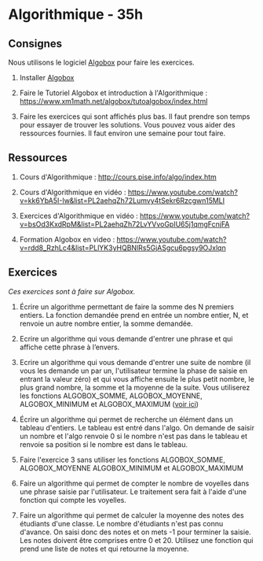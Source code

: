 # Algorithmique - 35h

## Consignes
Nous utilisons le logiciel [Algobox](https://www.xm1math.net/algobox/) pour faire les exercices.

1. Installer [Algobox](https://www.xm1math.net/algobox/)

2. Faire le Tutoriel Algobox et introduction à l'Algorithmique : https://www.xm1math.net/algobox/tutoalgobox/index.html

3. Faire les exercices qui sont affichés plus bas. Il faut prendre son temps pour essayer de trouver les solutions. Vous pouvez vous aider des ressources fournies. Il faut environ une semaine pour tout faire.

## Ressources

1. Cours d'Algorithmique : http://cours.pise.info/algo/index.htm

2. Cours d'Algorithmique en vidéo : https://www.youtube.com/watch?v=kk6YbA5I-Iw&list=PL2aehqZh72Lumvy4tSekr6Rzcgwn15MLI

3. Exercices d'Algorithmique en vidéo : https://www.youtube.com/watch?v=bsOd3KxdRpM&list=PL2aehqZh72LvYVvoGpIU65j1qmgFcnjFA

4. Formation Algobox en video : https://www.youtube.com/watch?v=rdd8_RzhLc4&list=PLlYK3yHQBNlRs5GjASgcu6pgsy9OJxlqn

## Exercices
_Ces exercices sont à faire sur Algobox._

1. Écrire un algorithme permettant de faire la somme des N premiers entiers. La fonction demandée prend en entrée un nombre entier, N, et renvoie un autre nombre entier, la somme demandée.

2. Ecrire un algorithme qui vous demande d'entrer une phrase et qui affiche cette phrase à l’envers.

3. Ecrire un algorithme qui vous demande d'entrer une suite de nombre (il vous les demande un par un, l'utilisateur termine la phase de saisie en entrant la valeur zéro) et qui vous affiche ensuite le plus petit nombre, le plus grand nombre, la somme et la moyenne de la suite. Vous utiliserez les fonctions ALGOBOX_SOMME, ALGOBOX_MOYENNE, ALGOBOX_MINIMUM et ALGOBOX_MAXIMUM ([voir ici](https://www.xm1math.net/algobox/doc.html#SECTION31))

4. Écrire un algorithme qui permet de recherche un élément dans un tableau d'entiers. Le tableau est entré dans l'algo. On demande de saisir un nombre et l'algo renvoie 0 si le nombre n'est pas dans le tableau et renvoie sa position si le nombre est dans le tableau.

5. Faire l'exercice 3 sans utiliser les fonctions ALGOBOX_SOMME, ALGOBOX_MOYENNE ALGOBOX_MINIMUM et ALGOBOX_MAXIMUM

6. Faire un algorithme qui permet de compter le nombre de voyelles dans une phrase saisie par l'utilisateur. Le traitement sera fait à l'aide d'une fonction qui compte les voyelles.

7. Faire un algorithme qui permet de calculer la moyenne des notes des étudiants d'une classe. Le nombre d'étudiants n'est pas connu d'avance. On saisi donc des notes et on mets -1 pour terminer la saisie. Les notes doivent être comprises entre 0 et 20. Utilisez une fonction qui prend une liste de notes et qui retourne la moyenne.